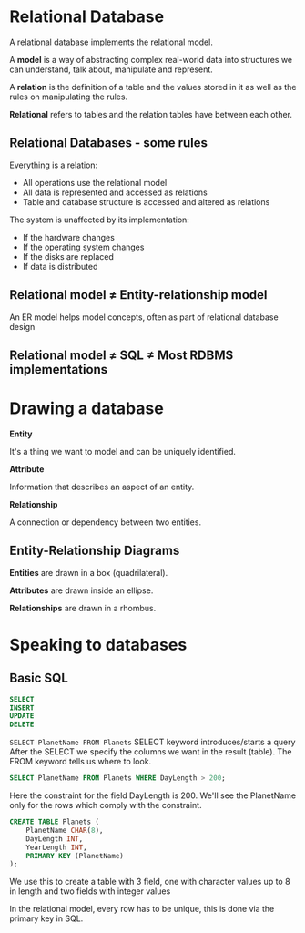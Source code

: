 # Relational Database
A relational database implements the relational model.

A **model** is a way of abstracting complex real-world data into structures we can understand, talk about, manipulate and represent.

A **relation** is the definition of a table and the values stored in it as well as the rules on manipulating the rules.

**Relational** refers to tables and the relation tables have between each other.

## Relational Databases - some rules
Everything is a relation:
* All operations use the relational model
* All data is represented and accessed as relations
* Table and database structure is accessed and altered as relations

The system is unaffected by its implementation:
* If the hardware changes
* If the operating system changes
* If the disks are replaced
* If data is distributed

## Relational model ≠ Entity-relationship model

An ER model helps model concepts, often as part of relational database design

## Relational model ≠ SQL ≠ Most RDBMS implementations

# Drawing a database
**Entity**

It's a thing we want to model and can be uniquely identified.

**Attribute**

Information that describes an aspect of an entity.

**Relationship**

A connection or dependency between two entities.

## Entity-Relationship Diagrams

__Entities__ are drawn in a box (quadrilateral).

__Attributes__ are drawn inside an ellipse.

__Relationships__ are drawn in a rhombus.

# Speaking to databases
## Basic SQL
```SQL
SELECT
INSERT
UPDATE
DELETE
```
`SELECT PlanetName FROM Planets`
SELECT keyword introduces/starts a query
After the SELECT we specify the columns we want in the result (table).
The FROM keyword tells us where to look.

```SQL
SELECT PlanetName FROM Planets WHERE DayLength > 200;
```
Here the constraint for the field DayLength is 200. We'll see the PlanetName only for the rows which comply with the constraint.

```SQL
CREATE TABLE Planets (
    PlanetName CHAR(8),
    DayLength INT,
    YearLength INT,
    PRIMARY KEY (PlanetName)
);
```
We use this to create a table with 3 field, one with character values up to 8 in length and two fields with integer values

In the relational model, every row has to be unique, this is done via the primary key in SQL.

